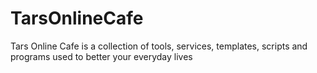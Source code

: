 # TarsOnlineCafe
Tars Online Cafe is a collection of tools, services, templates, scripts and programs used to better your everyday lives
